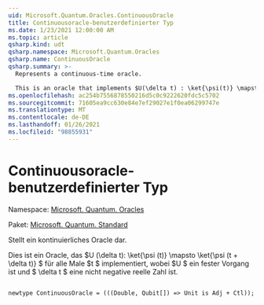 ```yaml
---
uid: Microsoft.Quantum.Oracles.ContinuousOracle
title: Continuousoracle-benutzerdefinierter Typ
ms.date: 1/23/2021 12:00:00 AM
ms.topic: article
qsharp.kind: udt
qsharp.namespace: Microsoft.Quantum.Oracles
qsharp.name: ContinuousOracle
qsharp.summary: >-
  Represents a continuous-time oracle.

  This is an oracle that implements $U(\delta t) : \ket{\psi(t)} \mapsto \ket{\psi(t + \delta t)}$ for all times $t$, where $U$ is a fixed operation, and where $\delta t$ is a non-negative real number.
ms.openlocfilehash: ac254b7556878550216d5c0c9222620fdc5c5702
ms.sourcegitcommit: 71605ea9cc630e84e7ef29027e1f0ea06299747e
ms.translationtype: MT
ms.contentlocale: de-DE
ms.lasthandoff: 01/26/2021
ms.locfileid: "98855931"
---
```

# <a name="continuousoracle-user-defined-type"></a>Continuousoracle-benutzerdefinierter Typ

Namespace: [Microsoft. Quantum. Oracles](xref:Microsoft.Quantum.Oracles)

Paket: [Microsoft. Quantum. Standard](https://nuget.org/packages/Microsoft.Quantum.Standard)


Stellt ein kontinuierliches Oracle dar.

Dies ist ein Oracle, das $U (\delta t): \ket{\psi (t)} \mapsto \ket{\psi (t + \delta t)} $ für alle Male $t $ implementiert, wobei $U $ ein fester Vorgang ist und $ \delta t $ eine nicht negative reelle Zahl ist.

```qsharp

newtype ContinuousOracle = (((Double, Qubit[]) => Unit is Adj + Ctl));
```

